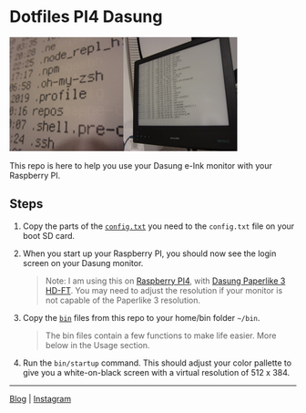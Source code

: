# Dotfiles PI4 Dasung

<img src="dasung-paperlike-3-pi-4-close-up.jpg" width="200"/><img src="dasung-paperlike-3-pi-4.jpg" width="200" />

This repo is here to help you use your Dasung e-Ink monitor with your Raspberry PI.

## Steps

1. Copy the parts of the [`config.txt`](config.txt) you need to the `config.txt` file on your boot SD card.

2. When you start up your Raspberry PI, you should now see the login screen on your Dasung monitor.

    > Note: I am using this on [Raspberry PI4](https://www.raspberrypi.org/products/raspberry-pi-4-model-b/), with [Dasung Paperlike 3 HD-FT](https://www.amazon.com/Dasung-Paperlike-Front-Light-Touch-Monitor/dp/B07SKS6CS7). You may need to adjust the resolution if your monitor is not capable of the Paperlike 3 resolution.

3. Copy the [`bin`](bin/)  files from this repo to your home/bin folder `~/bin`.

    > The bin files contain a few functions to make life easier. More below in the Usage section.

4. Run the `bin/startup` command. This should adjust your color pallette to give you a white-on-black screen with a virtual resolution of 512 x 384.

---

[Blog](https://f1lt3r.io) | [Instagram](https://www.instagram.com/f1lt3r/)